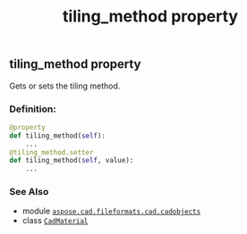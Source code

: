 ﻿---
title: tiling_method property
second_title: Aspose.CAD for Python via .NET API References
description: 
type: docs
weight: 1110
url: /python-net/aspose.cad.fileformats.cad.cadobjects/cadmaterial/tiling_method/
is_root: false
---

## tiling_method property


Gets or sets the tiling method.
### Definition:
```python
@property
def tiling_method(self):
    ...
@tiling_method.setter
def tiling_method(self, value):
    ...
```

### See Also
* module [`aspose.cad.fileformats.cad.cadobjects`](../../)
* class [`CadMaterial`](/cad/python-net/aspose.cad.fileformats.cad.cadobjects/cadmaterial)
